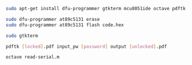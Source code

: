 ```bash
sudo apt-get install dfu-programmer gtkterm mcu8051ide octave pdftk
```

```bash
sudo dfu-programmer at89c5131 erase
sudo dfu-programmer at89c5131 flash code.hex
```

```bash
sudo gtkterm
```

```bash
pdftk [locked].pdf input_pw [password] output [unlocked].pdf
```

```bash
octave read-serial.m
```